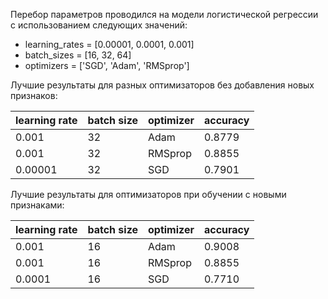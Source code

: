 Перебор параметров проводился на модели логистической регрессии с использованием следующих значений:

* learning\_rates = \[0.00001, 0.0001, 0.001]
* batch\_sizes = \[16, 32, 64]
* optimizers = \['SGD', 'Adam', 'RMSprop']

Лучшие результаты для разных оптимизаторов без добавления новых признаков:

| learning rate | batch size | optimizer | accuracy |
| ------------- | ---------- | --------- | -------- |
| 0.001         | 32         | Adam      | 0.8779   |
| 0.001         | 32         | RMSprop   | 0.8855   |
| 0.00001       | 32         | SGD       | 0.7901   |

Лучшие результаты для оптимизаторов при обучении с новыми признаками:

| learning rate | batch size | optimizer | accuracy |
| ------------- | ---------- | --------- | -------- |
| 0.001         | 16         | Adam      | 0.9008   |
| 0.001         | 16         | RMSprop   | 0.8855   |
| 0.0001        | 16         | SGD       | 0.7710   |

